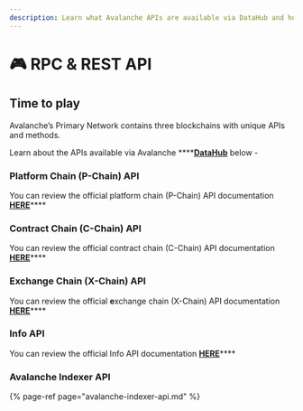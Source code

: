 ```yaml
---
description: Learn what Avalanche APIs are available via DataHub and how to use them
---
```


# 🎮 RPC & REST API

## Time to play

Avalanche’s Primary Network contains three blockchains with unique APIs and methods.

Learn about the APIs available via Avalanche ****[**DataHub**](https://datahub.figment.io/sign_up?service=avalanche) below -

### Platform Chain \(P-Chain\) API

You can review the official platform chain \(P-Chain\) API documentation [**HERE**](https://docs.avax.network/build/avalanchego-apis/platform-chain-p-chain-api)\*\*\*\*

### Contract Chain \(C-Chain\) API

You can review the official contract chain \(C-Chain\) API documentation [**HERE**](https://docs.avax.network/build/avalanchego-apis/contract-chain-c-chain-api)\*\*\*\*

### Exchange Chain \(X-Chain\) API

You can review the official **e**xchange chain \(X-Chain\) API documentation [**HERE**](https://docs.avax.network/build/avalanchego-apis/exchange-chain-x-chain-api)\*\*\*\*

### Info API

You can review the official Info API documentation [**HERE**](https://docs.avax.network/build/avalanchego-apis/info-api)\*\*\*\*

### **Avalanche Indexer API**

{% page-ref page="avalanche-indexer-api.md" %}

